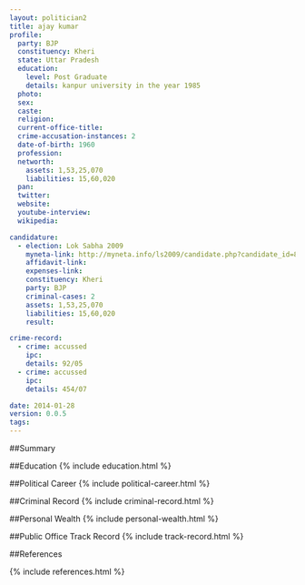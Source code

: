 ```yaml
---
layout: politician2
title: ajay kumar
profile: 
  party: BJP
  constituency: Kheri
  state: Uttar Pradesh
  education: 
    level: Post Graduate
    details: kanpur university in the year 1985
  photo: 
  sex: 
  caste: 
  religion: 
  current-office-title: 
  crime-accusation-instances: 2
  date-of-birth: 1960
  profession: 
  networth: 
    assets: 1,53,25,070
    liabilities: 15,60,020
  pan: 
  twitter: 
  website: 
  youtube-interview: 
  wikipedia: 

candidature: 
  - election: Lok Sabha 2009
    myneta-link: http://myneta.info/ls2009/candidate.php?candidate_id=8693
    affidavit-link: 
    expenses-link: 
    constituency: Kheri 
    party: BJP
    criminal-cases: 2
    assets: 1,53,25,070
    liabilities: 15,60,020
    result:  

crime-record: 
  - crime: accussed
    ipc: 
    details: 92/05 
  - crime: accussed
    ipc: 
    details: 454/07 

date: 2014-01-28
version: 0.0.5
tags: 
---
```

##Summary


##Education
{% include education.html %}


##Political Career
{% include political-career.html %}


##Criminal Record
{% include criminal-record.html %}


##Personal Wealth
{% include personal-wealth.html %}


##Public Office Track Record
{% include track-record.html %}


##References


{% include references.html %}